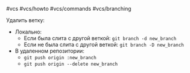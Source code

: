 #vcs #vcs/howto #vcs/commands #vcs/branching 

Удалить ветку:
- Локально:
	- Если была слита с другой веткой: `git branch -d new_branch`
	- Если не была слита с другой веткой: `git branch -D new_branch`
- В удаленном репозитории:
	- `git push origin :new_branch`
	- `git push origin --delete new_branch`